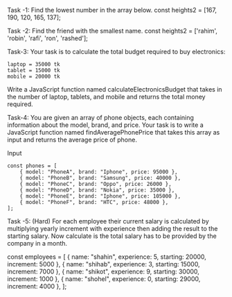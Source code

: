 Task -1:
Find the lowest number in the array below.
const heights2 = [167, 190, 120, 165, 137];

Task -2:
Find the friend with the smallest name.
const heights2 = ['rahim', 'robin', 'rafi', 'ron', 'rashed'];

Task-3:
Your task is to calculate the total budget required to buy electronics:

    laptop = 35000 tk
    tablet = 15000 tk
    mobile = 20000 tk

Write a JavaScript function named calculateElectronicsBudget that takes in the number of laptop, tablets, and mobile and returns the total money required.

Task-4:
You are given an array of phone objects, each containing information about the model, brand, and price. Your task is to write a JavaScript function named findAveragePhonePrice that takes this array as input and returns the average price of phone.

Input

    const phones = [
        { model: "PhoneA", brand: "Iphone", price: 95000 },
        { model: "PhoneB", brand: "Samsung", price: 40000 },
        { model: "PhoneC", brand: "Oppo", price: 26000 },
        { model: "PhoneD", brand: "Nokia", price: 35000 },
        { model: "PhoneE", brand: "Iphone", price: 105000 },
        { model: "PhoneF", brand: "HTC", price: 48000 },
    ];

Task -5: (Hard)
For each employee their current salary is calculated by multiplying yearly increment with experience then adding the result to the starting salary. Now calculate is the total salary has to be provided by the company in a month.

const employees = [
{ name: "shahin", experience: 5, starting: 20000, increment: 5000 },
{ name: "shihab", experience: 3, starting: 15000, increment: 7000 },
{ name: "shikot", experience: 9, starting: 30000, increment: 1000 },
{ name: "shohel", experience: 0, starting: 29000, increment: 4000 },
];
